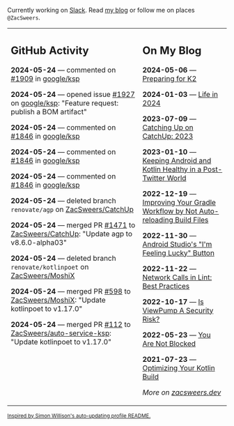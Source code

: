 Currently working on [Slack](https://slack.com/). Read [my blog](https://zacsweers.dev/) or follow me on places `@ZacSweers`.

<table><tr><td valign="top" width="60%">

## GitHub Activity
<!-- githubActivity starts -->
**2024-05-24** — commented on [#1909](https://github.com/google/ksp/issues/1909#issuecomment-2130707095) in [google/ksp](https://github.com/google/ksp)

**2024-05-24** — opened issue [#1927](https://github.com/google/ksp/issues/1927) on [google/ksp](https://github.com/google/ksp): "Feature request: publish a BOM artifact"

**2024-05-24** — commented on [#1846](https://github.com/google/ksp/issues/1846#issuecomment-2130696363) in [google/ksp](https://github.com/google/ksp)

**2024-05-24** — commented on [#1846](https://github.com/google/ksp/issues/1846#issuecomment-2130695231) in [google/ksp](https://github.com/google/ksp)

**2024-05-24** — commented on [#1846](https://github.com/google/ksp/issues/1846#issuecomment-2130694738) in [google/ksp](https://github.com/google/ksp)

**2024-05-24** — deleted branch `renovate/agp` on [ZacSweers/CatchUp](https://github.com/ZacSweers/CatchUp)

**2024-05-24** — merged PR [#1471](https://github.com/ZacSweers/CatchUp/pull/1471) to [ZacSweers/CatchUp](https://github.com/ZacSweers/CatchUp): "Update agp to v8.6.0-alpha03"

**2024-05-24** — deleted branch `renovate/kotlinpoet` on [ZacSweers/MoshiX](https://github.com/ZacSweers/MoshiX)

**2024-05-24** — merged PR [#598](https://github.com/ZacSweers/MoshiX/pull/598) to [ZacSweers/MoshiX](https://github.com/ZacSweers/MoshiX): "Update kotlinpoet to v1.17.0"

**2024-05-24** — merged PR [#112](https://github.com/ZacSweers/auto-service-ksp/pull/112) to [ZacSweers/auto-service-ksp](https://github.com/ZacSweers/auto-service-ksp): "Update kotlinpoet to v1.17.0"
<!-- githubActivity ends -->
</td><td valign="top" width="40%">

## On My Blog
<!-- blog starts -->
**2024-05-06** — [Preparing for K2](https://www.zacsweers.dev/preparing-for-k2/)

**2024-01-03** — [Life in 2024](https://www.zacsweers.dev/life-in-2024/)

**2023-07-09** — [Catching Up on CatchUp: 2023](https://www.zacsweers.dev/catching-up-on-catchup-2023/)

**2023-01-10** — [Keeping Android and Kotlin Healthy in a Post-Twitter World](https://www.zacsweers.dev/keeping-android-healthy/)

**2022-12-19** — [Improving Your Gradle Workflow by Not Auto-reloading Build Files](https://www.zacsweers.dev/improving-your-workflow-by-not-auto-reloading-build-files/)

**2022-11-30** — [Android Studio's "I'm Feeling Lucky" Button](https://www.zacsweers.dev/android-studios-im-feeling-lucky-button/)

**2022-11-22** — [Network Calls in Lint: Best Practices](https://www.zacsweers.dev/network-calls-in-lint-best-practices/)

**2022-10-17** — [Is ViewPump A Security Risk?](https://www.zacsweers.dev/is-viewpump-a-security-risk/)

**2022-05-23** — [You Are Not Blocked](https://www.zacsweers.dev/you-are-not-blocked/)

**2021-07-23** — [Optimizing Your Kotlin Build](https://www.zacsweers.dev/optimizing-your-kotlin-build/)
<!-- blog ends -->
_More on [zacsweers.dev](https://zacsweers.dev/)_
</td></tr></table>

<sub><a href="https://simonwillison.net/2020/Jul/10/self-updating-profile-readme/">Inspired by Simon Willison's auto-updating profile README.</a></sub>